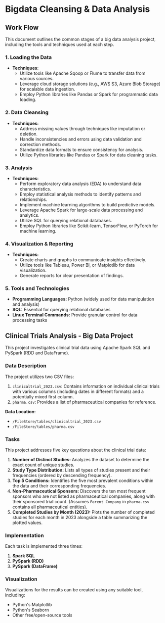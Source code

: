# Bigdata Cleansing & Data Analysis

## Work Flow

This document outlines the common stages of a big data analysis project, including the tools and techniques used at each step.

### 1. Loading the Data

* **Techniques:**
    * Utilize tools like Apache Sqoop or Flume to transfer data from various sources.
    * Leverage cloud storage solutions (e.g., AWS S3, Azure Blob Storage) for scalable data ingestion.
    * Employ Python libraries like Pandas or Spark for programmatic data loading.

### 2. Data Cleansing

* **Techniques:**
    * Address missing values through techniques like imputation or deletion.
    * Handle inconsistencies and errors using data validation and correction methods.
    * Standardize data formats to ensure consistency for analysis.
    * Utilize Python libraries like Pandas or Spark for data cleaning tasks.

### 3. Analysis

* **Techniques:**
    * Perform exploratory data analysis (EDA) to understand data characteristics.
    * Employ statistical analysis methods to identify patterns and relationships.
    * Implement machine learning algorithms to build predictive models.
    * Leverage Apache Spark for large-scale data processing and analytics.
    * Utilize SQL for querying relational databases.
    * Employ Python libraries like Scikit-learn, TensorFlow, or PyTorch for machine learning.

### 4. Visualization & Reporting

* **Techniques:**
    * Create charts and graphs to communicate insights effectively.
    * Utilize tools like Tableau, Power BI, or Matplotlib for data visualization.
    * Generate reports for clear presentation of findings.

### 5. Tools and Technologies

* **Programming Languages:** Python (widely used for data manipulation and analysis)
* **SQL:** Essential for querying relational databases
* **Linux Terminal Commands:** Provide granular control for data processing tasks

## Clinical Trials Analysis - Big Data Project

This project investigates clinical trial data using Apache Spark SQL and PySpark (RDD and DataFrame).

### Data Description

The project utilizes two CSV files:

1. `clinicaltrial_2023.csv`: Contains information on individual clinical trials with various columns (including dates in different formats) and a potentially mixed first column.
2. `pharma.csv`: Provides a list of pharmaceutical companies for reference.

**Data Location:**

- `/FileStore/tables/clinicaltrial_2023.csv`
- `/FileStore/tables/pharma.csv`

### Tasks

This project addresses five key questions about the clinical trial data:

1. **Number of Distinct Studies:** Analyzes the dataset to determine the exact count of unique studies.
2. **Study Type Distribution:** Lists all types of studies present and their frequencies (ordered by descending frequency).
3. **Top 5 Conditions:** Identifies the five most prevalent conditions within the data and their corresponding frequencies.
4. **Non-Pharmaceutical Sponsors:** Discovers the ten most frequent sponsors who are not listed as pharmaceutical companies, along with their sponsored trial count. (Assumes `Parent Company` in `pharma.csv` contains all pharmaceutical entities).
5. **Completed Studies by Month (2023):** Plots the number of completed studies for each month in 2023 alongside a table summarizing the plotted values.

### Implementation

Each task is implemented three times:

1. **Spark SQL**
2. **PySpark (RDD)**
3. **PySpark (DataFrame)**

### Visualization

Visualizations for the results can be created using any suitable tool, including:

- Python's Matplotlib
- Python's Seaborn
- Other free/open-source tools
